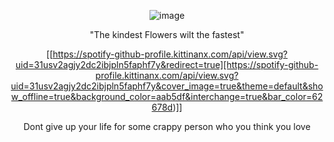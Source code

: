 <div align="center">
 
 ![image](https://github.com/user-attachments/assets/ef3a6147-25e8-46e2-9335-099d5ffce669)


"The kindest Flowers wilt the fastest"


[[https://spotify-github-profile.kittinanx.com/api/view.svg?uid=31usv2agjy2dc2ibjpln5faphf7y&redirect=true][https://spotify-github-profile.kittinanx.com/api/view.svg?uid=31usv2agjy2dc2ibjpln5faphf7y&cover_image=true&theme=default&show_offline=true&background_color=aab5df&interchange=true&bar_color=62678d)]]


Dont give up your life for some crappy person who you think you love






</div>

